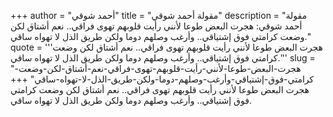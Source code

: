 +++
author = "أحمد شوقي"
title = "مقولة أحمد شوقي"
description = "مقولة أحمد شوقي: هجرت البعض طوعا لأنني رأيت قلوبهم تهوى فراقي.. نعم أشتاق لكن وضعت كرامتي فوق إشتياقي.. وأرغب وصلهم دوما ولكن طريق الذل لا تهواه ساقي."
quote = '''هجرت البعض طوعا لأنني رأيت قلوبهم تهوى فراقي.. نعم أشتاق لكن وضعت كرامتي فوق إشتياقي.. وأرغب وصلهم دوما ولكن طريق الذل لا تهواه ساقي.'''
slug = "هجرت-البعض-طوعا-لأنني-رأيت-قلوبهم-تهوى-فراقي-نعم-أشتاق-لكن-وضعت-كرامتي-فوق-إشتياقي-وأرغب-وصلهم-دوما-ولكن-طريق-الذل-لا-تهواه-ساقي"
+++
هجرت البعض طوعا لأنني رأيت قلوبهم تهوى فراقي.. نعم أشتاق لكن وضعت كرامتي فوق إشتياقي.. وأرغب وصلهم دوما ولكن طريق الذل لا تهواه ساقي.
